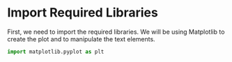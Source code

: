 # Import Required Libraries

First, we need to import the required libraries. We will be using Matplotlib to create the plot and to manipulate the text elements.

```python
import matplotlib.pyplot as plt
```
